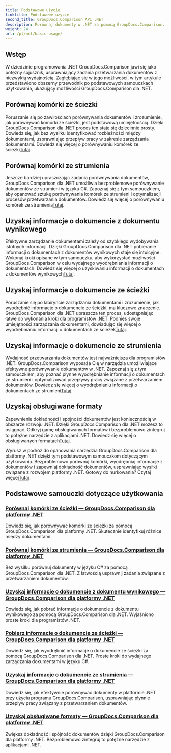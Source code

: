 ```yaml
---
title: Podstawowe użycie
linktitle: Podstawowe użycie
second_title: GroupDocs.Comparison API .NET
description: Porównaj dokumenty w .NET za pomocą GroupDocs.Comparison. Poznaj podstawowe samouczki dotyczące użytkowania, obejmujące porównywanie komórek, wyodrębnianie informacji o dokumentach i obsługiwane formaty.
weight: 24
url: /pl/net/basic-usage/
---
```

## Wstęp

W dziedzinie programowania .NET GroupDocs.Comparison jawi się jako potężny sojusznik, usprawniający zadania przetwarzania dokumentów z niezwykłą wydajnością. Zagłębiając się w jego możliwości, w tym artykule przedstawiono obszerny przewodnik po podstawowych samouczkach użytkowania, ukazujący możliwości GroupDocs.Comparison dla .NET.

## Porównaj komórki ze ścieżki
 Poruszanie się po zawiłościach porównywania dokumentów i zrozumienie, jak porównywać komórki ze ścieżki, jest podstawową umiejętnością. Dzięki GroupDocs.Comparison dla .NET proces ten staje się dziecinnie prosty. Dowiedz się, jak bez wysiłku identyfikować rozbieżności między dokumentami, usprawniając przepływ pracy w zakresie zarządzania dokumentami. Dowiedz się więcej o porównywaniu komórek ze ścieżki[Tutaj](./compare-cells-from-path/).

## Porównaj komórki ze strumienia
Jeszcze bardziej upraszczając zadania porównywania dokumentów, GroupDocs.Comparison dla .NET umożliwia bezproblemowe porównywanie dokumentów ze strumieni w języku C#. Zapoznaj się z tym samouczkiem, aby opanować sztukę porównywania komórek ze strumieni i optymalizacji procesów przetwarzania dokumentów. Dowiedz się więcej o porównywaniu komórek ze strumienia[Tutaj](./compare-cells-from-stream/).

## Uzyskaj informacje o dokumencie z dokumentu wynikowego
 Efektywne zarządzanie dokumentami zależy od szybkiego wydobywania istotnych informacji. Dzięki GroupDocs.Comparison dla .NET pobieranie informacji o dokumentach z dokumentów wynikowych staje się intuicyjne. Wykonaj kroki opisane w tym samouczku, aby wykorzystać możliwości GroupDocs.Comparison w celu wydajnego wyodrębniania informacji o dokumentach. Dowiedz się więcej o uzyskiwaniu informacji o dokumentach z dokumentów wynikowych[Tutaj](./get-document-info-from-result-document/).

## Uzyskaj informacje o dokumencie ze ścieżki
Poruszanie się po labiryncie zarządzania dokumentami i zrozumienie, jak wyodrębnić informacje o dokumencie ze ścieżki, ma kluczowe znaczenie. GroupDocs.Comparison dla .NET upraszcza ten proces, udostępniając łatwe do wykonania kroki dla programistów .NET. Podnieś swoje umiejętności zarządzania dokumentami, dowiadując się więcej o wyodrębnianiu informacji o dokumentach ze ścieżek[Tutaj](./get-document-info-from-path/).

## Uzyskaj informacje o dokumencie ze strumienia
 Wydajność przetwarzania dokumentów jest najważniejsza dla programistów .NET. GroupDocs.Comparison wyposaża Cię w narzędzia umożliwiające efektywne porównywanie dokumentów w .NET. Zapoznaj się z tym samouczkiem, aby poznać płynne wyodrębnianie informacji o dokumentach ze strumieni i optymalizować przepływy pracy związane z przetwarzaniem dokumentów. Dowiedz się więcej o wyodrębnianiu informacji o dokumentach ze strumieni[Tutaj](./get-document-info-from-stream/).

## Uzyskaj obsługiwane formaty
Zapewnienie dokładności i spójności dokumentów jest koniecznością w obszarze rozwoju .NET. Dzięki GroupDocs.Comparison dla .NET możesz to osiągnąć. Odkryj gamę obsługiwanych formatów i bezproblemowo zintegruj to potężne narzędzie z aplikacjami .NET. Dowiedz się więcej o obsługiwanych formatach[Tutaj](./get-supported-formats/).

 Wyrusz w podróż do opanowania narzędzia GroupDocs.Comparison dla platformy .NET dzięki tym podstawowym samouczkom dotyczącym użytkowania. Bezproblemowo porównuj komórki, wyodrębniaj informacje z dokumentów i zapewniaj dokładność dokumentów, usprawniając wysiłki związane z rozwojem platformy .NET. Gotowy do nurkowania? Czytaj więcej[Tutaj](https://tutorials.groupdocs.com/comparison/net).
## Podstawowe samouczki dotyczące użytkowania
### [Porównaj komórki ze ścieżki — GroupDocs.Comparison dla platformy .NET](./compare-cells-from-path/)
Dowiedz się, jak porównywać komórki ze ścieżki za pomocą GroupDocs.Comparison dla platformy .NET. Skutecznie identyfikuj różnice między dokumentami.
### [Porównaj komórki ze strumienia — GroupDocs.Comparison dla platformy .NET](./compare-cells-from-stream/)
Bez wysiłku porównuj dokumenty w języku C# za pomocą GroupDocs.Comparison dla .NET. Z łatwością usprawnij zadania związane z przetwarzaniem dokumentów.
### [Uzyskaj informacje o dokumencie z dokumentu wynikowego — GroupDocs.Comparison dla platformy .NET](./get-document-info-from-result-document/)
Dowiedz się, jak pobrać informacje o dokumencie z dokumentu wynikowego za pomocą GroupDocs.Comparison dla .NET. Wyjaśniono proste kroki dla programistów .NET.
### [Pobierz informacje o dokumencie ze ścieżki — GroupDocs.Comparison dla platformy .NET](./get-document-info-from-path/)
Dowiedz się, jak wyodrębnić informacje o dokumencie ze ścieżki za pomocą GroupDocs.Comparison dla .NET. Proste kroki do wydajnego zarządzania dokumentami w języku C#.
### [Uzyskaj informacje o dokumencie ze strumienia — GroupDocs.Comparison dla platformy .NET](./get-document-info-from-stream/)
Dowiedz się, jak efektywnie porównywać dokumenty w platformie .NET przy użyciu programu GroupDocs.Comparison, usprawniając płynnie przepływ pracy związany z przetwarzaniem dokumentów.
### [Uzyskaj obsługiwane formaty — GroupDocs.Comparison dla platformy .NET](./get-supported-formats/)
Zwiększ dokładność i spójność dokumentów dzięki GroupDocs.Comparison dla platformy .NET. Bezproblemowo zintegruj to potężne narzędzie z aplikacjami .NET.